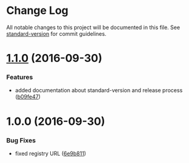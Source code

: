 # Change Log

All notable changes to this project will be documented in this file. See [standard-version](https://github.com/conventional-changelog/standard-version) for commit guidelines.

<a name="1.1.0"></a>
# [1.1.0](https://github.com/bcoe/travis-deploy-example/compare/v1.0.0...v1.1.0) (2016-09-30)


### Features

* added documentation about standard-version and release process ([b09fe47](https://github.com/bcoe/travis-deploy-example/commit/b09fe47))



<a name="1.0.0"></a>
# 1.0.0 (2016-09-30)


### Bug Fixes

* fixed registry URL ([6e9b811](https://github.com/bcoe/travis-deploy-example/commit/6e9b811))
